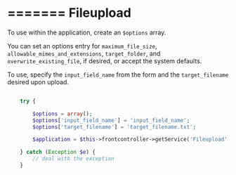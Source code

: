 =======
Fileupload
=======

To use within the application, create an `$options` array.

You can set an options entry for `maximum_file_size`, `allowable_mimes_and_extensions`, `target_folder`,
    and `overwrite_existing_file`, if desired, or accept the system defaults.

To use, specify the `input_field_name` from the form and the `target_filename` desired upon upload.

```php

    try {

        $options = array();
        $options['input_field_name'] = 'input_field_name';
        $options['target_filename'] = 'target_filename.txt';

        $application = $this->frontcontroller->getService('Fileupload', $options);

    } catch (Exception $e) {
        // deal with the exception
    }

```
